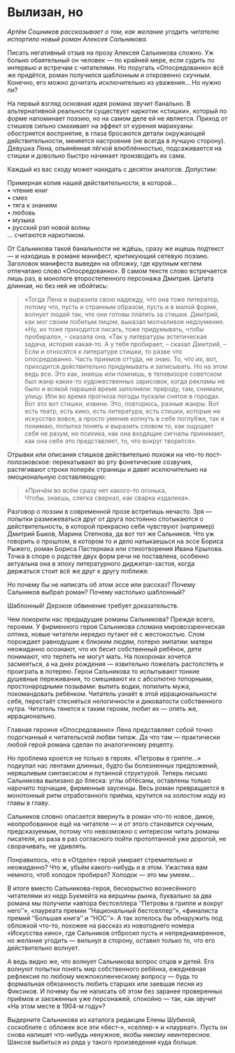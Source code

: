 
# Вылизан, но

_Артём Сошников рассказывает о том, как желание угодить читателю испортило новый роман Алексея Сальникова._

Писать негативный отзыв на прозу Алексея Сальникова сложно. Уж больно обаятельный он человек — по крайней мере, если судить по интервью и встречам с читателями. Но поругать «Опосредованно» всё же придётся, роман получился шаблонным и откровенно скучным. Конечно, его можно дочитать исключительно из уважения… Но нужно ли?

На первый взгляд основная идея романа звучит банально. В альтернативной реальности существует наркотик «стишки», который по форме напоминает поэзию, но на самом деле ей не является. Приход от стишков сильно смахивает на эффект от курения марихуаны: обостряется восприятие, в глаза бросаются детали окружающей действительности, меняется настроение (не всегда в лучшую сторону). Девушка Лена, опьянённая лёгкой влюблённостью, подсаживается на стишки и довольно быстро начинает производить их сама.

Каждый из вас сходу может накидать с десяток аналогов. Допустим:

Примерная копия нашей действительности, в которой…  
• чтение книг  
• смех  
• тяга к знаниям  
• любовь  
• музыка  
• русский рэп новой волны  
… считаются наркотиком.

От Сальникова такой банальности не ждёшь, сразу же ищешь подтекст — и находишь в романе манифест, критикующий сетевую поэзию. Заголовок манифеста выведен на обложку, где крупным кеглем отпечатано слово «Опосредованно». В самом тексте слово встречается лишь раз, в монологе второстепенного персонажа Дмитрия. Цитата длинная, но без неё не обойтись:

> «Тогда Лена и выразила свою надежду, что она тоже литератор, потому что, пусть и странным образом, пусть и в малой форме, волнует людей так, что они готовы платить за стишки. Дмитрий, как мог своим побитым лицом, выказал молчаливое недоумение. «Ну, их тоже приходится писать, тоже придумывать, чтобы пробирало», – сказала она. «Так у литературы эстетическая задача, история какая-то. А у тебя пробирает, – сказал Дмитрий, – Если и относятся к литературе стишки, то разве что опосредованно. Часть приемов оттуда, не знаю. То, что их, вот, приходится действительно придумывать и записывать. Но на этом ведь все. Это как, знаешь или помнишь, в телевизоре советском был жанр каких-то художественных зарисовок, когда рекламы не было и всякой парашей время заполняли: природу, там, снимали, улицу. Или во время прогноза погоды пускали снятое в городах. Вот это вот стишки, извини. Это, повторюсь, разные жанры. Вот есть театр, есть кино, есть литература, есть стишки, которые не искусство вовсе, а просто умение копнуть в себе поглубже, так я понимаю, попытка понять и выразить словом то, как ощущает себя не разум, но психика, как она входящие сигналы принимает, как она себе это представляет, то, что вокруг творится».

Отрывки или описания стишков действительно похожи на что-то пост-полозковское: перекатывают во рту фонетические созвучия, растягивают строки поперёк страницы и давят исключительно на эмоциональную составляющую:

> «Причём во всём сразу нет какого-то огонька,  
> Чтобы, знаешь, слегка сверкал, как сварка издалека».

Разговор о поэзии в современной прозе встретишь нечасто. Зря — попытки размежеваться друг от друга постоянно спотыкаются о действительность, в которой прекрасно себя чувствуют (например) Дмитрий Быков, Марина Степнова, да вот тот же Сальников. Что уж говорить о прошлом, в котором то и дело натыкаешься на эссе Бориса Рыжего, роман Бориса Пастернака или стихотворения Ивана Крылова. Точка в споре о родстве двух форм речи не поставлена, особенно актуальна она в эпоху литературного диджитал-застоя, когда держаться стоит всё же друг к другу поближе.

Но почему бы не написать об этом эссе или рассказ? Почему Сальников выбрал роман? Почему настолько шаблонный?

Шаблонный! Дерзкое обвинение требует доказательств.

Чем покорили нас предыдущие романы Сальникова? Прежде всего, героями. У фирменного героя Сальникова сломана мировоззренческая оптика, новые читатели нередко путают её с жестокостью. Слом порождает равнодушие к близким людям, потерю эмпатии: матери неожиданно осознают, что их бесит собственный ребёнок, дети понимают, что терпеть не могут мать. На похоронах хочется засмеяться, а на днях рождения — язвительно пожелать растолстеть и проиграть в лотерею. Герои Сальникова то испытывают тонкие душевные переживания, то смешивают их с абсолютно топорными, простонародными позывами: выпить водки, попилить мужа, покомандовать ребёнком. Читатель узнаёт в этой иррациональности себя, перестаёт стесняться нелогичности и диковатости собственного нутра. Читатель тянется к таким героям, любит их — опять же, иррационально.

Главная героиня «Опосредованно» Лена представляет собой точно подогнанный к читательской любви типаж. Да что там — практически любой герой романа сделан по аналогичному рецепту.

Но проблема кроется не только в героях. «Петровы в гриппе…» подкупал нас лентами длинных, будто бы болезненных предложений, неряшливым синтаксисом и путанной структурой. Теперь письмо Сальникова вылизано до блеска: углы обтёсаны, оставлены только нарочито торчащие, фирменные заусенцы. Весь роман превращается в монотонный ритм отработанного приёма, крутится на холостом ходу из главы в главу.

Сальников словно опасается ввернуть в роман что-то новое, дикое, неопробованное ещё на читателе — и от этого становится скучным, предсказуемым, потому что невозможно с интересом читать романы писателя, из раза в раз согласного пойти протоптанной уже дорогой, не сворачивать, не удивлять.

Понравилось, что в «Отделе» герой умирает стремительно и неожиданно? Что ж, убьём какого-нибудь и в этом. Ужастика вам немного, чтоб холодок пробирал? Холодок — это мы умеем…

В итоге вместо Сальникова-героя, бескорыстно вознесённого читателями из недр Букмейта на вершины рынка, буквально за два романа мы получили «автора бестселлера ‘‘Петровы в гриппе и вокруг него’’», «лауреата премии ’’Национальный бестселлер‘‘», «финалиста премий ‘‘Большая книга’’ и ‘‘НОС’’». А так хотелось бы обнаружить под обложкой что-то, похожее на рассказ из новогоднего номера «Искусства кино», где Сальников отбросил пусть и непреднамеренное, но желание угодить — вильнул в сторону, оставил только то, что его действительно волнует.

А ведь видно же, что волнует Сальникова вопрос отцов и детей. Его волнуют попытки понять мир собственного ребёнка, ежедневная рефлексия по любому межпоколенческому вопросу — будь то формальная обязанность любить старших или заевшая песня из Фиксиков. И почему бы не написать об этом без заранее проверенных приёмов и заезженных уже персонажей, спокойно — так, как звучит «На этом месте в 1904-м году»?

Выдерните Сальникова из каталога редакции Елены Шубиной, соскоблите с обложек все эти «бест-», «селлер-» и «лауреат». Пусть он снова напишет что-нибудь ненужное, якобы никому неинтересное. Шансов выбиться из ряда у такого произведения куда больше.